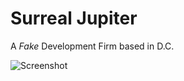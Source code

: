 # Surreal Jupiter

A _Fake_ Development Firm based in D.C.

![Screenshot](https://github.com/elewis9989/surrealjupiter/blob/master/Screenshot.png)
